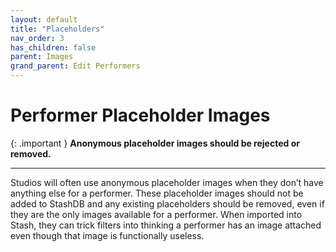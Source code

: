 ```yaml
---
layout: default
title: "Placeholders"
nav_order: 3
has_children: false
parent: Images
grand_parent: Edit Performers
---
```


# Performer Placeholder Images

{: .important }
**Anonymous placeholder images should be rejected or removed.**

---

Studios will often use anonymous placeholder images when they don’t have anything else for a performer. These placeholder images should not be added to StashDB and any existing placeholders should be removed, even if they are the only images available for a performer. When imported into Stash, they can trick filters into thinking a performer has an image attached even though that image is functionally useless.

